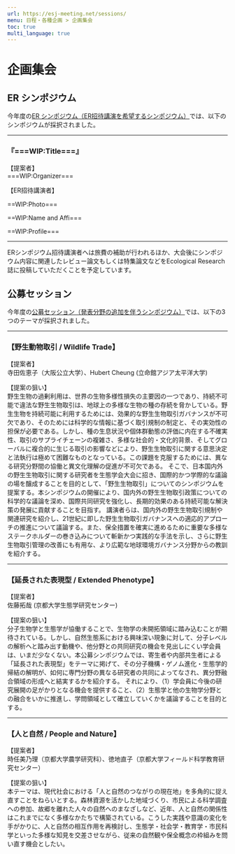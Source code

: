 ```yaml
---
url: https://esj-meeting.net/sessions/
menu: 日程・各種企画 > 企画集会
toc: true
multi_language: true
---
```


# 企画集会

## ER シンポジウム

今年度の[ER シンポジウム（ER招待講演を希望するシンポジウム）](/ersympo)では、以下のシンポジウムが採択されました。

---

### **『===WIP:Title===』**

【提案者】  
===WIP:Organizer===

【ER招待講演者】  

==WIP:Photo=== <!-- ![](/media/...) -->

==WIP:Name and Affi=== <!--**Jonathan Lenoir** (University of Picardy Jules Verne, France)-->

==WIP:Profile=== <!--プロフィール・・・-->

---

ERシンポジウム招待講演者へは旅費の補助が行われるほか、大会後にシンポジウム内容に関連したレビュー論文もしくは特集論文などをEcological Research誌に投稿していただくことを予定しています。

## 公募セッション

今年度の[公募セッション（発表分野の追加を伴うシンポジウム）](/opensession)では、以下の3つのテーマが採択されました。

---

### 【野生動物取引 / Wildlife Trade】

【提案者】  
寺田佐恵子（大阪公立大学）、Hubert Cheung (立命館アジア太平洋大学)

【提案の狙い】  
野生生物の過剰利用は、世界の生物多様性損失の主要因の一つであり、持続不可能で違法な野生生物取引は、地球上の多様な生物の種の存続を脅かしている。野生生物を持続可能に利用するためには、効果的な野生生物取引ガバナンスが不可欠であり、そのためには科学的な情報に基づく取引規制の制定と、その実効性の担保が必要である。しかし、種の生息状況や個体群動態の評価に内在する不確実性、取引のサプライチェーンの複雑さ、多様な社会的・文化的背景、そしてグローバルに複合的に生じる取引の影響などにより、野生生物取引に関する意思決定と法執行は極めて困難なものとなっている。この課題を克服するためには、異なる研究分野間の協働と異文化理解の促進が不可欠である。
そこで、日本国内外の野生生物取引に関する研究者を生態学会大会に招き、国際的かつ学際的な議論の場を醸成することを目的として、「野生生物取引」についてのシンポジウムを提案する。本シンポジウムの開催により、国内外の野生生物取引政策についての科学的な議論を深め、国際共同研究を強化し、長期的効果のある持続可能な解決策の発展に貢献することを目指す。
講演者らは、国内外の野生生物取引規制や関連研究を紹介し、21世紀に即した野生生物取引ガバナンスへの適応的アプローチの推進について議論する。また、保全措置を確実に進めるために重要な多様なステークホルダーの巻き込みについて斬新かつ実践的な手法を示し、さらに野生生物取引管理の改善にも有用な、より広範な地球環境ガバナンス分野からの教訓を紹介する。

---

### 【延長された表現型 / Extended Phenotype】

【提案者】  
佐藤拓哉 (京都大学生態学研究センター)

【提案の狙い】  
分子生物学と生態学が協働することで、生物学の未開拓領域に踏み込むことが期待されている。しかし、自然生態系における興味深い現象に対して、分子レベルの解析へと踏み出す動機や、他分野との共同研究の機会を見出しにくい学会員は、いまだ少なくない。本公募シンポジウムでは、寄生者や内部共生者による「延長された表現型」をテーマに掲げて、その分子機構・ゲノム進化・生態学的帰結の解明が、如何に専門分野の異なる研究者の共同によってなされ、異分野融合領域の形成へと結実するかを紹介する。
それにより、（1）学会員に今後の研究展開の足がかりとなる機会を提供すること、（2）生態学と他の生物学分野との融合をいかに推進し、学問領域として確立していくかを議論することを目的とする。

---

### 【人と自然 / People and Nature】

【提案者】  
時任美乃理（京都大学農学研究科）、徳地直子（京都大学フィールド科学教育研究センター）

【提案の狙い】  
本テーマは、現代社会における「人と自然のつながりの現在地」を多角的に捉え直すことをねらいとする。森林資源を活かした地域づくり、市民による科学調査への参加、故郷を離れた人々の自然へのまなざしなど、近年、人と自然の関係性はこれまでになく多様なかたちで構築されている。こうした実践や意識の変化を手がかりに、人と自然の相互作用を再検討し、生態学・社会学・教育学・市民科学といった多様な知見を交差させながら、従来の自然観や保全概念の枠組みを問い直す機会としたい。
